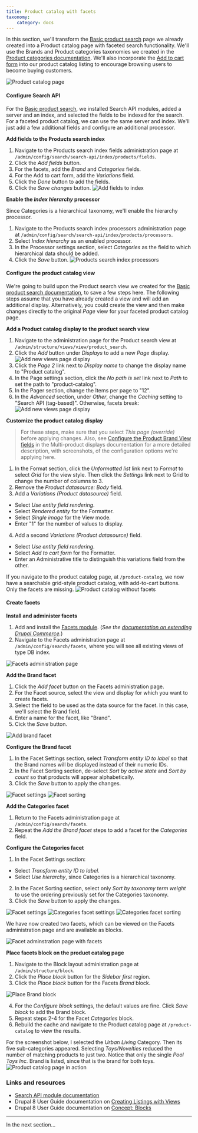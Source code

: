 ```yaml
---
title: Product catalog with facets
taxonomy:
    category: docs
---
```


In this section, we'll transform the [Basic product search](../01.product-search) page we already created into a Product catalog page with faceted search functionality. We'll use the Brands and Product categories taxonomies we created in the [Product categories documentation](../../02.product-architecture/03.product-categories). We'll also incorporate the [Add to cart form](../../04.displaying-products/02.add-to-cart-form) into our product catalog listing to encourage browsing users to become buying customers.

![Product catalog page](../../images/product-catalog.jpg)

#### Configure Search API
For the [Basic product search](../01.product-search), we installed Search API modules, added a server and an index, and selected the fields to be indexed for the search. For a faceted product catalog, we can use the same server and index. We'll just add a few additional fields and configure an additional processor.

**Add fields to the Products search index**
1. Navigate to the Products search index fields administration page at `/admin/config/search/search-api/index/products/fields`.
2. Click the *Add fields* button.
3. For the facets, add the *Brand* and *Categories* fields.
4. For the Add to cart form, add the *Variations* field.
5. Click the *Done* button to add the fields.
6. Click the *Save changes* button.
![Add fields to index](../../images/product-catalog-1.jpg)

**Enable the *Index hierarchy* processor**

Since Categories is a hierarchical taxonomy, we'll enable the hierarchy processor.
1. Navigate to the Products search index processors administration page at `/admin/config/search/search-api/index/products/processors`.
2. Select *Index hierarchy* as an enabled processor.
3. In the Processor settings section, select *Categories* as the field to which hierarchical data should be added.
4. Click the *Save* button.
![Products search index processors](../../images/product-catalog-11.jpg)

#### Configure the product catalog view
We're going to build upon the Product search view we created for the [Basic product search documentation](../01.product-search), to save a few steps here. The following steps assume that you have already created a view and will add an additional display. Alternatively, you could create the view and then make changes directly to the original *Page* view for your faceted product catalog page.

**Add a Product catalog display to the product search view**
1. Navigate to the administration page for the Product search view at `/admin/structure/views/view/product_search`.
2. Click the *Add* button under *Displays* to add a new *Page* display.
![Add new views page display](../../images/product-catalog-2.jpg)
3. Click the *Page 2* link next to *Display name* to change the display name to "Product catalog".
4. In the Page settings section, click the *No path is set* link next to *Path* to set the path to "product-catalog".
5. In the Pager section, change the Items per page to "12".
6. In the *Advanced* section, under *Other*, change the *Caching* setting to "Search API (tag-based)". Otherwise, facets break:
![Add new views page display](../../images/product-catalog-14.png)

**Customize the product catalog display**
>For these steps, make sure that you select *This page (override)* before applying changes. Also, see [Configure the Product Brand View fields](../../04.displaying-products/05.multiple-products#configure-the-product-brand-view-fields) in the Multi-product displays documentation for a more detailed description, with screenshots, of the configuration options we're applying here.

1. In the Format section, click the *Unformatted list* link next to *Format* to select *Grid* for the view style. Then click the *Settings* link next to Grid to change the number of columns to 3.
2. Remove the *Product datasource: Body* field.
3. Add a *Variations (Product datasource)* field.
 - Select *Use entity field rendering*.
 - Select *Rendered entity* for the Formatter.
 - Select *Single image* for the View mode.
 - Enter "1" for the number of values to display.
4. Add a second *Variations (Product datasource)* field.
 - Select *Use entity field rendering*.
 - Select *Add to cart form* for the Formatter.
 - Enter an Administrative title to distinguish this variations field from the other.

If you navigate to the product catalog page, at `/product-catalog`, we now have a searchable grid-style product catalog, with add-to-cart buttons. Only the facets are missing.
![Product catalog without facets](../../images/product-catalog-3.jpg)

#### Create facets
**Install and administer facets**
1. Add and install the [Facets module]. (*See the [documentation on extending Drupal Commerce](../../../02.install-update/06.extending).*)
2. Navigate to the Facets administration page at `/admin/config/search/facets`, where you will see all existing views of type DB index.

![Facets administration page](../../images/product-catalog-4.jpg)

**Add the Brand facet**
1. Click the *Add facet* button on the Facets administration page.
2. For the Facet source, select the view and display for which you want to create facets.
3. Select the field to be used as the data source for the facet. In this case, we'll select the Brand field.
4. Enter a name for the facet, like "Brand".
5. Cick the *Save* button.

![Add brand facet](../../images/product-catalog-5.jpg)

**Configure the Brand facet**
1. In the Facet Settings section, select *Transform entity ID to label* so that the Brand names will be displayed instead of their numeric IDs.
2. In the Facet Sorting section, de-select *Sort by active state* and *Sort by count* so that products will appear alphabetically.
3. Click the *Save* button to apply the changes.

![Facet settings](../../images/product-catalog-6.jpg)
![Facet sorting](../../images/product-catalog-7.jpg)

**Add the Categories facet**
1. Return to the Facets administration page at `/admin/config/search/facets`.
2. Repeat the *Add the Brand facet* steps to add a facet for the *Categories* field.

**Configure the Categories facet**
1. In the Facet Settings section:
 - Select *Transform entity ID to label*.
 - Select *Use hierarchy*, since Categories is a hierarchical taxonomy.
2. In the Facet Sorting section, select only *Sort by taxonomy term weight* to use the ordering previously set for the Categories taxonomy.
3. Click the *Save* button to apply the changes.

![Facet settings](../../images/product-catalog-6.jpg)
![Categories facet settings](../../images/product-catalog-12.jpg)
![Categories facet sorting](../../images/product-catalog-10.jpg)

We have now created two facets, which can be viewed on the Facets administration page and are available as blocks.

![Facet adminstration page with facets](../../images/product-catalog-8.jpg)

**Place facets block on the product catalog page**
1. Navigate to the Block layout administration page at `/admin/structure/block`.
2. Click the *Place block* button for the *Sidebar first* region.
3. Click the *Place block* button for the Facets *Brand* block.

![Place Brand block](../../images/product-catalog-9.jpg)

4. For the *Configure block* settings, the default values are fine. Click *Save block* to add the Brand block.
5. Repeat steps 2-4 for the Facet *Categories* block.
6. Rebuild the cache and navigate to the Product catalog page at `/product-catalog` to view the results.

For the screenshot below, I selected the *Urban Living* Category. Then its five sub-categories appeared. Selecting *Toys/Novelties* reduced the number of matching products to just two. Notice that only the single *Pool Toys Inc.* Brand is listed, since that is the brand for both toys.
![Product catalog page in action](../../images/product-catalog-13.jpg)

### Links and resources
* [Search API module documentation]
* Drupal 8 User Guide documentation on [Creating Listings with Views]
* Drupal 8 User Guide documentation on [Concept: Blocks]

---
In the next section...

[Search API module documentation]: https://www.drupal.org/docs/8/modules/search-api
[Creating Listings with Views]: https://www.drupal.org/docs/user_guide/en/views-chapter.html
[Facets module]: https://www.drupal.org/project/facets
[Concept: Blocks]: https://www.drupal.org/docs/user_guide/en/block-concept.html
